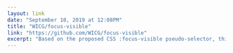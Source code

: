 ```yaml
---
layout: link 
date: "September 10, 2019 at 12:08PM"
title: "WICG/focus-visible"
link: "https://github.com/WICG/focus-visible"
excerpt: "Based on the proposed CSS :focus-visible pseudo-selector, this prototype adds a focus-visible class to the focused element, in situations in which the :focus-visible pseudo-selector should match."
---
```

